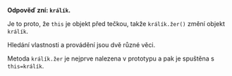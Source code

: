 **Odpověď zní: `králík`.**

Je to proto, že `this` je objekt před tečkou, takže `králík.žer()` změní objekt `králík`.

Hledání vlastnosti a provádění jsou dvě různé věci.

Metoda `králík.žer` je nejprve nalezena v prototypu a pak je spuštěna s `this=králík`.
